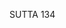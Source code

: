 SUTTA 134

[^1221]: According to the commentary to Thag, Ven. Lomasakangiya had been a bhikkhu in the time of the Buddha Kassapa. After the Buddha Kassapa had taught the Bhaddekaratta Sutta, a certain bhikkhu spoke about it to Lomasakangiya. Unable to understand it, he exclaimed: "In the future, may I be able to teach you this sutta!" The other answered: "May I ask you about it!" In the present age Lomasakangiya was born into a Sakyan family at Kapilavatthu, while the other bhikkhu became the god Candana.

[^1222]: MA explains that this occurred in the seventh year after the Buddha's enlightenment, at the time when he spent the three months of the rainy season in the heaven of the Thirty-three teaching the Abhidhamma to the gods who had assembled from ten thousand world-systems.

